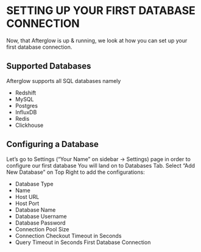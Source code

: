 # SETTING UP YOUR FIRST DATABASE CONNECTION

Now, that Afterglow is up & running, we look at how you can set up your first database connection.

## Supported Databases

Afterglow supports all SQL databases namely

- Redshift
- MySQL
- Postgres
- InfluxDB
- Redis
- Clickhouse

## Configuring a Database

Let’s go to Settings (“Your Name” on sidebar -> Settings) page in order to configure our first database
You will land on to Databases Tab. Select “Add New Database” on Top Right to add the configurations:

- Database Type
- Name
- Host URL
- Host Port
- Database Name
- Database Username
- Database Password
- Connection Pool Size
- Connection Checkout Timeout in Seconds
- Query Timeout in Seconds First Database Connection
